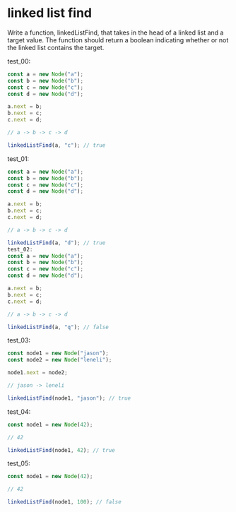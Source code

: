 # linked list find

Write a function, linkedListFind, that takes in the head of a linked list and a target value. The function should return a boolean indicating whether or not the linked list contains the target.

test_00:
```js
const a = new Node("a");
const b = new Node("b");
const c = new Node("c");
const d = new Node("d");

a.next = b;
b.next = c;
c.next = d;

// a -> b -> c -> d

linkedListFind(a, "c"); // true
```

test_01:
```js
const a = new Node("a");
const b = new Node("b");
const c = new Node("c");
const d = new Node("d");

a.next = b;
b.next = c;
c.next = d;

// a -> b -> c -> d

linkedListFind(a, "d"); // true
test_02:
const a = new Node("a");
const b = new Node("b");
const c = new Node("c");
const d = new Node("d");

a.next = b;
b.next = c;
c.next = d;

// a -> b -> c -> d

linkedListFind(a, "q"); // false
```

test_03:
```js
const node1 = new Node("jason");
const node2 = new Node("leneli");

node1.next = node2;

// jason -> leneli

linkedListFind(node1, "jason"); // true
```

test_04:
```js
const node1 = new Node(42);

// 42

linkedListFind(node1, 42); // true
```

test_05:
```js
const node1 = new Node(42);

// 42

linkedListFind(node1, 100); // false
```
